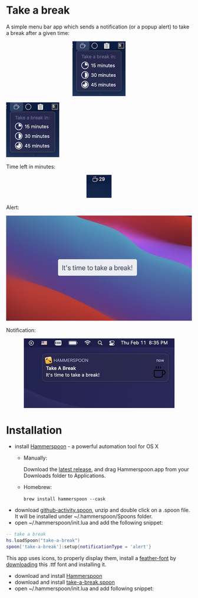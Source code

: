 # Take a break

A simple menu bar app which sends a notification (or a popup alert) to take a break after a given time:

<p align="center">
  <img src="https://github.com/fork-my-spoons/take-a-break.spoon/raw/main/screenshots/menu.png"/>
</p>

![menu](./screenshots/menu.png)

Time left in minutes: 
<p align="center">
  <img src="https://github.com/fork-my-spoons/take-a-break.spoon/raw/main/screenshots/timer.png"/>
</p>

Alert: 
<p align="center">
  <img src="https://github.com/fork-my-spoons/take-a-break.spoon/raw/main/screenshots/alert.png"/>
</p>

Notification:  
<p align="center">
  <img src="https://github.com/fork-my-spoons/take-a-break.spoon/raw/main/screenshots/notification.png"/>
</p>

# Installation


- install [Hammerspoon](http://www.hammerspoon.org/) - a powerful automation tool for OS X
   - Manually:

      Download the [latest release](https://github.com/Hammerspoon/hammerspoon/releases/latest), and drag Hammerspoon.app from your Downloads folder to Applications.
   - Homebrew:

      ```brew install hammerspoon --cask```
 - download [github-activity.spoon](https://github.com/fork-my-spoons/take-a-break.spoon/releases/download/v1.0/take-a-break.spoon.zip), unzip and double click on a .spoon file. It will be installed under ~/.hammerspoon/Spoons folder.
 - open ~/.hammerspoon/init.lua and add the following snippet:

```lua
-- take a break
hs.loadSpoon("take-a-break")
spoon['take-a-break']:setup{notificationType = 'alert'}
```

This app uses icons, to properly display them, install a [feather-font](https://github.com/AT-UI/feather-font) by [downloading](https://github.com/AT-UI/feather-font/raw/master/src/fonts/feather.ttf) this .ttf font and installing it.



 - download and install [Hammerspoon](https://github.com/Hammerspoon/hammerspoon/releases/latest)
  - download and install [take-a-break.spoon](https://github.com/fork-my-spoons/take-a-break.spoon/raw/main/take-a-break.spoon.zip) 
  - open ~/.hammerspoon/init.lua and add following snippet:

